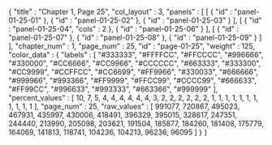 {
  "title" : "Chapter 1, Page 25",
  "col_layout" : 3,
  "panels" : [
    [
      {
        "id" : "panel-01-25-01"
      },
      {
        "id" : "panel-01-25-02"
      },
      {
        "id" : "panel-01-25-03"
      }
    ],
    [
      {
        "id" : "panel-01-25-04",
        "cols" : 2
      },
      {
        "id" : "panel-01-25-06"
      }
    ],
    [
      {
        "id" : "panel-01-25-07"
      },
      {
        "id" : "panel-01-25-08"
      },
      {
        "id" : "panel-01-25-09"
      }
    ]
  ],
  "chapter_num" : 1,
  "page_num" : 25,
  "id" : "page-01-25",
  "weight" : 125,
  "color_data" : {
    "labels" : [
      "#333333",
      "#FFFFCC",
      "#FFCCCC",
      "#996666",
      "#330000",
      "#CC6666",
      "#CC9966",
      "#CCCCCC",
      "#663333",
      "#333300",
      "#CC9999",
      "#CCFFCC",
      "#CC6699",
      "#FF9966",
      "#330033",
      "#666666",
      "#999966",
      "#993366",
      "#FF9999",
      "#FFCC99",
      "#CCCC99",
      "#666633",
      "#FF99CC",
      "#996633",
      "#993333",
      "#663366",
      "#999999"
    ],
    "percent_values" : [
      10,
      7,
      5,
      4,
      4,
      4,
      4,
      4,
      4,
      3,
      2,
      2,
      2,
      2,
      2,
      2,
      1,
      1,
      1,
      1,
      1,
      1,
      1,
      1,
      1,
      1,
      1
    ],
    "page_num" : 25,
    "raw_values" : [
      991077,
      720867,
      495023,
      467931,
      435997,
      430006,
      418491,
      396329,
      395015,
      328617,
      247351,
      244440,
      213990,
      205098,
      203621,
      191504,
      185877,
      184260,
      181408,
      175779,
      164069,
      141813,
      118741,
      104236,
      104213,
      96236,
      96095
    ]
  }
}
